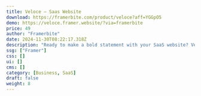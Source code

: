 ```yaml
---
title: Veloce — Saas Website
download: https://framerbite.com/product/veloce?aff=YGGpO5
demo: https://veloce.framer.website/?via=framerbite
price: 49
author: "Framerbite"
date: 2024-11-30T08:22:17.318Z
description: "Ready to make a bold statement with your SaaS website? Veloce helps you stand out with its trendy, colorful design, setting the stage for a visually captivating user experience. The template offers 10 complete pages, showcasing your SaaS business in a modern, engaging way."
ssg: ["Framer"]
css: []
ui: []
cms: []
category: [Business, SaaS]
draft: false
weight: 8
---
```

